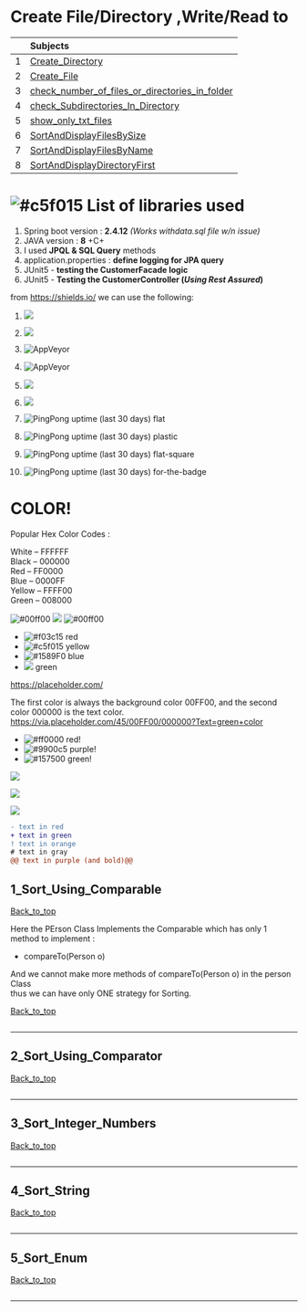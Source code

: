 # Create File/Directory ,Write/Read to 

|     |  Subjects                     |
|:---:|:------------------------------| 
|  1  |[Create_Directory](#1_Create_Directory)    | 
|  2  |[Create_File](#2_Create_File)  |   
|  3  |[check_number_of_files_or_directories_in_folder](#3_check_number_of_files_or_directories_in_folder) |   
|  4  |[check_Subdirectories_In_Directory](#4_check_Subdirectories_In_Directory)   |   
|  5  |[show_only_txt_files](#5_show_only_txt_files) |
|  6  |[SortAndDisplayFilesBySize](#6_SortAndDisplayFilesBySize) |
|  7  |[SortAndDisplayFilesByName](#7_SortAndDisplayFilesByName) |
|  8  |[SortAndDisplayDirectoryFirst](#8_SortAndDisplayDirectoryFirst) |



# ![#c5f015](https://via.placeholder.com/15/c5f015/000000?text=+) List of libraries used 

1. Spring boot version : **2.4.12**  _(Works withdata.sql file w/n issue)_  
2. JAVA version : **8** +C+
3. I used **JPQL & SQL Query** methods
4. application.properties : **define logging for JPA query**
5. JUnit5 - **testing the CustomerFacade logic**
6. JUnit5 - **Testing the CustomerController (_Using Rest Assured_)**

from https://shields.io/ we can use the following:


1. ![](https://img.shields.io/static/v1?label=&message=Testing+All+Kinds+off+Git+Color&color=green)

2. ![](https://img.shields.io/depfu/sshalem/project?color=yellow&label=shabtay&logo=testApp&logoColor=red)

3. ![AppVeyor](https://img.shields.io/appveyor/build/myApp/sdafnol?color=dfe&label=dsgf&logo=efw&logoColor=edgws)

4. ![AppVeyor](https://img.shields.io/badge/MyLabel-MyMsg-green)

5. ![](https://img.shields.io/appveyor/build/myApp/sdafnol?color=dfe&label=dsgf&logo=efw&logoColor=edgws)

6. ![](https://img.shields.io/badge/MyLabel-MyMsg-blue)

7. ![PingPong uptime (last 30 days)](https://img.shields.io/pingpong/uptime/sp_2e80bc00b6054faeb2b87e2464be337e) flat

8. ![PingPong uptime (last 30 days)](https://img.shields.io/pingpong/uptime/sp_2e80bc00b6054faeb2b87e2464be337e?style=plastic) plastic

9. ![PingPong uptime (last 30 days)](https://img.shields.io/pingpong/uptime/sp_2e80bc00b6054faeb2b87e2464be337e?style=flat-square) flat-square

10. ![PingPong uptime (last 30 days)](https://img.shields.io/pingpong/uptime/sp_2e80bc00b6054faeb2b87e2464be337e?style=for-the-badge) for-the-badge








# COLOR!

Popular Hex Color Codes :</br>

White – FFFFFF </br>
Black – 000000 </br>
Red – FF0000 </br>
Blue – 0000FF </br>
Yellow – FFFF00 </br>
Green – 008000 </br>


![#00ff00](https://via.placeholder.com/350x90/00ff00/000000?text=IMPORTANT)
![](https://via.placeholder.com/400x90/ff0000/000000?text=IMPORTANT!)
![#00ff00](https://via.placeholder.com/750x80/00ff00/000000?text=green+color)

- ![#f03c15](https://via.placeholder.com/15/f03c15/000000?text=+) red
- ![#c5f015](https://via.placeholder.com/15/c5f015/000000?text=+) yellow
- ![#1589F0](https://via.placeholder.com/15/1589F0/000000?text=+) blue
- ![](https://via.placeholder.com/468x30/00ff00/000000?text=green+color) green

https://placeholder.com/

The first color is always the background color 00FF00, and the second color 000000 is the text color.</br>
https://via.placeholder.com/45/00FF00/000000?Text=green+color



- ![#ff0000](https://via.placeholder.com/12/ff0000?text=+) red!
- ![#9900c5](https://via.placeholder.com/15/9900c5?text=+) purple!
- ![#157500](https://via.placeholder.com/20/157500?text=+) green!

![](https://via.placeholder.com/400x90/ff0000/000000?text=IMPORTANT!)

![](https://via.placeholder.com/400x90/ff6600/000?text=WARNING!)

![](https://via.placeholder.com/350x90/009955/fff?text=SUCCESS!)



```diff
- text in red
+ text in green
! text in orange
# text in gray
@@ text in purple (and bold)@@
```



## 1_Sort_Using_Comparable
[Back_to_top](#Table-of-contents)

Here the PErson Class Implements the Comparable which has only 1 method to implement :
- compareTo(Person o) 

And we cannot make more methods of compareTo(Person o) in the person Class</br>
thus we can have only ONE strategy for Sorting.


[Back_to_top](#Table-of-contents)

```java


```
----------------------------------------------------------------------------------------------------------

## 2_Sort_Using_Comparator

[Back_to_top](#Table-of-contents)

```java


```
----------------------------------------------------------------------------------------------------------


## 3_Sort_Integer_Numbers

[Back_to_top](#Table-of-contents)

```java

```
----------------------------------------------------------------------------------------------------------


## 4_Sort_String

[Back_to_top](#Table-of-contents)
```java

```
----------------------------------------------------------------------------------------------------------

## 5_Sort_Enum

[Back_to_top](#Table-of-contents)
```java

```
----------------------------------------------------------------------------------------------------------

